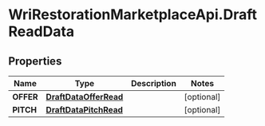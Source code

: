 # WriRestorationMarketplaceApi.DraftReadData

## Properties
Name | Type | Description | Notes
------------ | ------------- | ------------- | -------------
**OFFER** | [**DraftDataOfferRead**](DraftDataOfferRead.md) |  | [optional] 
**PITCH** | [**DraftDataPitchRead**](DraftDataPitchRead.md) |  | [optional] 



